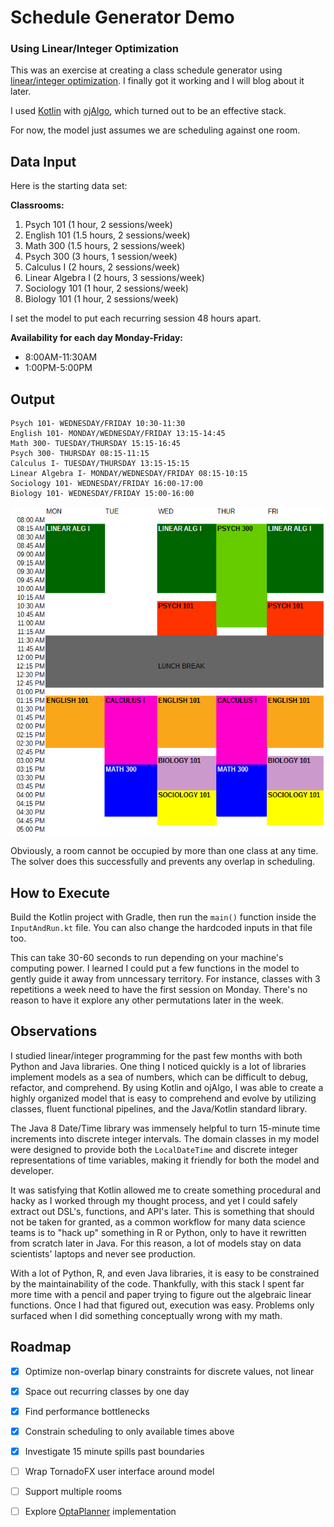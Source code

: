 # Schedule Generator Demo
### Using Linear/Integer Optimization

This was an exercise at creating a class schedule generator using [linear/integer optimization](https://en.wikipedia.org/wiki/Linear_programming). I finally got it working and I will blog about it later.

I used [Kotlin](http://kotlinlang.org/) with [ojAlgo](http://www.ojalgo.org/), which turned out to be an effective stack.

For now, the model just assumes we are scheduling against one room.


## Data Input

Here is the starting data set:

**Classrooms:**

1) Psych 101 (1 hour, 2 sessions/week)
2) English 101 (1.5 hours, 2 sessions/week)
3) Math 300 (1.5 hours, 2 sessions/week)
4) Psych 300 (3 hours, 1 session/week)
5) Calculus I (2 hours, 2 sessions/week)
6) Linear Algebra I (2 hours, 3 sessions/week)
7) Sociology 101 (1 hour, 2 sessions/week)
8) Biology 101 (1 hour, 2 sessions/week)

I set the model to put each recurring session 48 hours apart.

**Availability for each day Monday-Friday:**

* 8:00AM-11:30AM
* 1:00PM-5:00PM

## Output

```
Psych 101- WEDNESDAY/FRIDAY 10:30-11:30
English 101- MONDAY/WEDNESDAY/FRIDAY 13:15-14:45
Math 300- TUESDAY/THURSDAY 15:15-16:45
Psych 300- THURSDAY 08:15-11:15
Calculus I- TUESDAY/THURSDAY 13:15-15:15
Linear Algebra I- MONDAY/WEDNESDAY/FRIDAY 08:15-10:15
Sociology 101- WEDNESDAY/FRIDAY 16:00-17:00
Biology 101- WEDNESDAY/FRIDAY 15:00-16:00
```

![](https://github.com/thomasnield/blog_articles/blob/master/linear_programming_with_kotlin_part_iii/images/schedule_output2.png?raw=true)

Obviously, a room cannot be occupied by more than one class at any time. The solver does this successfully and prevents any overlap in scheduling. 


## How to Execute

Build the Kotlin project with Gradle, then run the `main()` function inside the `InputAndRun.kt` file. You can also change the hardcoded inputs in that file too.

This can take 30-60 seconds to run depending on your machine's computing power. I learned I could put a few functions in the model to gently guide it away from unncessary territory. For instance, classes with 3 repetitions a week need to have the first session on Monday. There's no reason to have it explore any other permutations later in the week. 

## Observations

I studied linear/integer programming for the past few months with both Python and Java libraries. One thing I noticed quickly is a lot of libraries implement models as a sea of numbers, which can be difficult to debug, refactor, and comprehend. By using Kotlin and ojAlgo, I was able to create a highly organized model that is easy to comprehend and evolve by utilizing classes, fluent functional pipelines, and the Java/Kotlin standard library.

The Java 8 Date/Time library was immensely helpful to turn 15-minute time increments into discrete integer intervals. The domain classes in my model were designed to provide both the `LocalDateTime` and discrete integer representations of time variables, making it friendly for both the model and developer.

It was satisfying that Kotlin allowed me to create something procedural and hacky as I worked through my thought process, and yet I could safely extract out DSL's, functions, and API's later. This is something that should not be taken for granted, as a common workflow for many data science teams is to "hack up" something in R or Python, only to have it rewritten from scratch later in Java. For this reason, a lot of models stay on data scientists' laptops and never see production.

 With a lot of Python, R, and even Java libraries, it is easy to be constrained by the maintainability of the code. Thankfully, with this stack I spent far more time with a pencil and paper trying to figure out the algebraic linear functions. Once I had that figured out, execution was easy. Problems only surfaced when I did something conceptually wrong with my math.

## Roadmap

* [x] Optimize non-overlap binary constraints for discrete values, not linear

* [x] Space out recurring classes by one day

* [x] Find performance bottlenecks

* [x] Constrain scheduling to only available times above

* [x] Investigate 15 minute spills past boundaries

* [ ] Wrap TornadoFX user interface around model

* [ ] Support multiple rooms

* [ ] Explore [OptaPlanner](https://docs.optaplanner.org/7.4.1.Final/optaplanner-docs/html_single/index.html) implementation 

